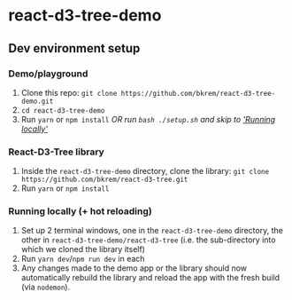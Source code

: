 # react-d3-tree-demo

## Dev environment setup

### Demo/playground
1. Clone this repo: `git clone https://github.com/bkrem/react-d3-tree-demo.git`
2. `cd react-d3-tree-demo`
3. Run `yarn` or `npm install` *OR run `bash ./setup.sh` and skip to ['Running locally'](#running-locally--hot-reloading)*

### React-D3-Tree library
1. Inside the `react-d3-tree-demo` directory, clone the library: `git clone https://github.com/bkrem/react-d3-tree.git`
2. Run `yarn` or `npm install`

### Running locally (+ hot reloading)
1. Set up 2 terminal windows, one in the `react-d3-tree-demo` directory, the other in `react-d3-tree-demo/react-d3-tree` (i.e. the sub-directory into which we cloned the library itself)
2. Run `yarn dev`/`npm run dev` in each 
3. Any changes made to the demo app or the library should now automatically rebuild the library and reload the app with the fresh build (via `nodemon`).
